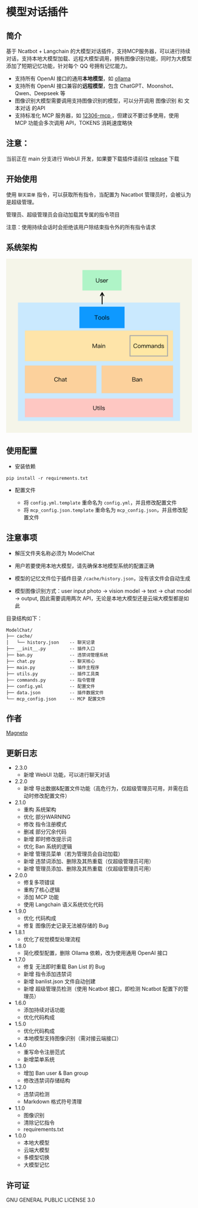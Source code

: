 # 模型对话插件
## 简介
基于 Ncatbot + Langchain 的大模型对话插件，支持MCP服务器，可以进行持续对话，支持本地大模型加载、远程大模型调用，拥有图像识别功能，同时为大模型添加了短期记忆功能，针对每个 QQ 号拥有记忆能力。

- 支持所有 OpenAI 接口的通用**本地模型**，如 [ollama](https://ollama.com/)
- 支持所有 OpenAI 接口兼容的**远程模型**，包含 ChatGPT、Moonshot、Qwen、Deepseek 等
- 图像识别大模型需要调用支持图像识别的模型，可以分开调用 图像识别 和 文本对话 的API
- 支持标准化 MCP 服务器，如 [12306-mcp
](https://www.modelscope.cn/mcp/servers/@Joooook/12306-mcp)，但建议不要过多使用，使用 MCP 功能会多次调用 API，TOKENS 消耗速度略快

## 注意：
当前正在 main 分支进行 WebUI 开发，如果要下载插件请前往 [release](https://github.com/ouyangyanhuo/ModelChat/releases) 下载
## 开始使用

使用 `聊天菜单` 指令，可以获取所有指令，当配置为 Nacatbot 管理员时，会被认为是超级管理。

管理员、超级管理员会自动加载其专属的指令项目

注意：使用持续会话时会拒绝该用户除结束指令外的所有指令请求

## 系统架构
![](./images//architecture.png)
## 使用配置
-  安装依赖

```
pip install -r requirements.txt
```

- 配置文件

  - 将 `config.yml.template` 重命名为 `config.yml`，并且修改配置文件
  - 将 `mcp_config.json.template` 重命名为 `mcp_config.json`，并且修改配置文件

## 注意事项

- 解压文件夹名称必须为 ModelChat

- 用户若要使用本地大模型，请先确保本地模型系统的配置正确

- 模型的记忆文件位于插件目录 `/cache/history.json`，没有该文件会自动生成

- 模型图像识别方式：user input photo -> vision model -> text -> chat model -> output, 因此需要调用两次 API，无论是本地大模型还是云端大模型都是如此

目录结构如下：
```
ModelChat/
├── cache/
│   └── history.json    -- 聊天记录
├── __init__.py         -- 插件入口
├── ban.py              -- 违禁词管理系统
├── chat.py             -- 聊天核心
├── main.py             -- 插件主程序
├── utils.py            -- 插件工具类
├── commands.py         -- 指令管理
├── config.yml          -- 配置文件
├── data.json           -- 插件数据文件
└── mcp_config.json     -- MCP 配置文件
```

## 作者
[Magneto](https://fmcf.cc)

## 更新日志
- 2.3.0
  - 新增 WebUI 功能，可以进行聊天对话
- 2.2.0
  - 新增 导出数据&配置文件功能（高危行为，仅超级管理员可用，并需在启动时修改配置文件）
- 2.1.0
  - 重构 系统架构
  - 优化 部分WARNING
  - 修改 指令注册模式
  - 删减 部分冗余代码
  - 新增 即时修改提示词
  - 优化 Ban 系统的逻辑
  - 新增 管理员菜单（若为管理员会自动加载）
  - 新增 违禁词添加、删除及其热重载（仅超级管理员可用）
  - 新增 管理员添加、删除及其热重载（仅超级管理员可用）
- 2.0.0
  - 修复多项错误
  - 重构了核心逻辑
  - 添加 MCP 功能
  - 使用 Langchain 语义系统优化代码
- 1.9.0
  - 优化 代码构成
  - 修复 图像历史记录无法被存储的 Bug 
- 1.8.1
  - 优化了视觉模型处理流程
- 1.8.0
  - 简化模型配置，删除 Ollama 依赖，改为使用通用 OpenAI 接口
- 1.7.0
  - 修复 无法即时重载 Ban List 的 Bug
  - 新增 指令添加违禁词
  - 新增 banlist.json 文件自动创建
  - 新增 超级管理员检测（使用 Ncatbot 接口，即检测 Ncatbot 配置下的管理员）
- 1.6.0
  - 添加持续对话功能
  - 优化代码构成
- 1.5.0
  - 优化代码构成
  - 本地模型支持图像识别（需对接云端接口）
- 1.4.0
  - 重写命令注册范式
  - 新增菜单系统
- 1.3.0
  - 增加 Ban user & Ban group
  - 修改违禁词存储结构
- 1.2.0
  - 违禁词检测
  - Markdown 格式符号清理
- 1.1.0
  - 图像识别
  - 清除记忆指令
  - requirements.txt
- 1.0.0
  - 本地大模型
  - 云端大模型
  - 多模型切换
  - 大模型记忆
## 许可证
GNU GENERAL PUBLIC LICENSE 3.0